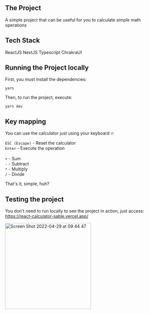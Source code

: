 ## The Project

A simple project that can be useful for you to calculate simple math operations

## Tech Stack

ReactJS
NextJS
Typescript
ChrakraUI

## Running the Project locally

First, you must install the dependencies:

`yarn`

Then, to run the project, execute:

`yarn dev`

## Key mapping

You can use the calculator just using your keyboard 🔥

`ESC (Escape)` - Reset the calculator <br />
`Enter` - Execute the operation <br />
<br />
`+` - Sum <br />
`-` - Subtract <br />
`*` - Multiply <br />
`/` - Divide <br />

That's it, simple, huh?

## Testing the project

You don't need to run locally to see the project in action, just access:
https://react-calculator-sable.vercel.app/

<img width="281" alt="Screen Shot 2022-04-29 at 09 44 47" src="https://user-images.githubusercontent.com/29440533/165946736-3315c89e-ceff-4833-b52a-a004cd647f22.png">
